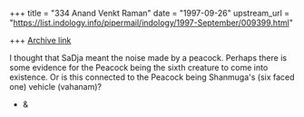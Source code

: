 +++
title = "334 Anand Venkt Raman"
date = "1997-09-26"
upstream_url = "https://list.indology.info/pipermail/indology/1997-September/009399.html"

+++
[Archive link](https://list.indology.info/pipermail/indology/1997-September/009399.html)

I thought that SaDja meant the noise made by a peacock.  Perhaps there
is some evidence for the Peacock being the sixth creature to come into
existence.  Or is this connected to the Peacock being Shanmuga's (six
faced one) vehicle (vahanam)?

- &



